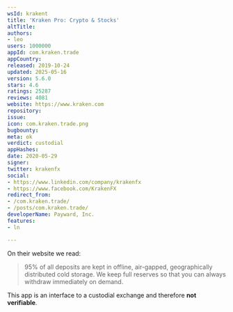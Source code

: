 ```yaml
---
wsId: krakent
title: 'Kraken Pro: Crypto & Stocks'
altTitle: 
authors:
- leo
users: 1000000
appId: com.kraken.trade
appCountry: 
released: 2019-10-24
updated: 2025-05-16
version: 5.6.0
stars: 4.6
ratings: 25287
reviews: 4081
website: https://www.kraken.com
repository: 
issue: 
icon: com.kraken.trade.png
bugbounty: 
meta: ok
verdict: custodial
appHashes: 
date: 2020-05-29
signer: 
twitter: krakenfx
social:
- https://www.linkedin.com/company/krakenfx
- https://www.facebook.com/KrakenFX
redirect_from:
- /com.kraken.trade/
- /posts/com.kraken.trade/
developerName: Payward, Inc.
features:
- ln

---
```


On their website we read:

> 95% of all deposits are kept in offline, air-gapped, geographically
  distributed cold storage. We keep full reserves so that you can always
  withdraw immediately on demand.

This app is an interface to a custodial exchange and therefore **not
verifiable**.
